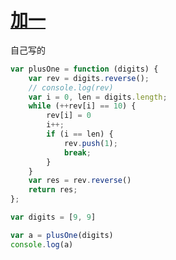 # [加一](https://leetcode-cn.com/explore/interview/card/top-interview-questions-easy/1/array/27)

自己写的
```js
var plusOne = function (digits) {
    var rev = digits.reverse();
    // console.log(rev)
    var i = 0, len = digits.length;
    while (++rev[i] == 10) {
        rev[i] = 0
        i++;
        if (i == len) {
            rev.push(1);
            break;
        }
    }
    var res = rev.reverse()
    return res;
};

var digits = [9, 9]

var a = plusOne(digits)
console.log(a)
```
